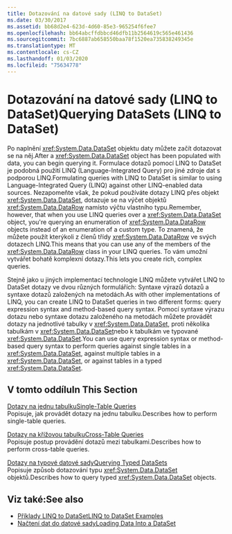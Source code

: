 ```yaml
---
title: Dotazování na datové sady (LINQ to DataSet)
ms.date: 03/30/2017
ms.assetid: bb68d2e4-623d-4d60-85e3-965254f6fee7
ms.openlocfilehash: bb64abcffdbbcd46dfb11b2564619c565e461436
ms.sourcegitcommit: 7bc6887ab658550baa78f1520ea735838249345e
ms.translationtype: MT
ms.contentlocale: cs-CZ
ms.lasthandoff: 01/03/2020
ms.locfileid: "75634778"
---
```

# <a name="querying-datasets-linq-to-dataset"></a><span data-ttu-id="cf431-102">Dotazování na datové sady (LINQ to DataSet)</span><span class="sxs-lookup"><span data-stu-id="cf431-102">Querying DataSets (LINQ to DataSet)</span></span>
<span data-ttu-id="cf431-103">Po naplnění <xref:System.Data.DataSet> objektu daty můžete začít dotazovat se na něj.</span><span class="sxs-lookup"><span data-stu-id="cf431-103">After a <xref:System.Data.DataSet> object has been populated with data, you can begin querying it.</span></span> <span data-ttu-id="cf431-104">Formulace dotazů pomocí LINQ to DataSet je podobná použití LINQ (Language-Integrated Query) pro jiné zdroje dat s podporou LINQ.</span><span class="sxs-lookup"><span data-stu-id="cf431-104">Formulating queries with LINQ to DataSet is similar to using Language-Integrated Query (LINQ) against other LINQ-enabled data sources.</span></span> <span data-ttu-id="cf431-105">Nezapomeňte však, že pokud používáte dotazy LINQ přes objekt <xref:System.Data.DataSet>, dotazuje se na výčet objektů <xref:System.Data.DataRow> namísto výčtu vlastního typu.</span><span class="sxs-lookup"><span data-stu-id="cf431-105">Remember, however, that when you use LINQ queries over a <xref:System.Data.DataSet> object, you're querying an enumeration of <xref:System.Data.DataRow> objects instead of an enumeration of a custom type.</span></span> <span data-ttu-id="cf431-106">To znamená, že můžete použít kterýkoli z členů třídy <xref:System.Data.DataRow> ve svých dotazech LINQ.</span><span class="sxs-lookup"><span data-stu-id="cf431-106">This means that you can use any of the members of the <xref:System.Data.DataRow> class in your LINQ queries.</span></span> <span data-ttu-id="cf431-107">To vám umožní vytvářet bohatě komplexní dotazy.</span><span class="sxs-lookup"><span data-stu-id="cf431-107">This lets you create rich, complex queries.</span></span>  
  
 <span data-ttu-id="cf431-108">Stejně jako u jiných implementací technologie LINQ můžete vytvářet LINQ to DataSet dotazy ve dvou různých formulářích: Syntaxe výrazů dotazů a syntaxe dotazů založených na metodách.</span><span class="sxs-lookup"><span data-stu-id="cf431-108">As with other implementations of LINQ, you can create LINQ to DataSet queries in two different forms: query expression syntax and method-based query syntax.</span></span> <span data-ttu-id="cf431-109">Pomocí syntaxe výrazu dotazu nebo syntaxe dotazu založeného na metodách můžete provádět dotazy na jednotlivé tabulky v <xref:System.Data.DataSet>, proti několika tabulkám v <xref:System.Data.DataSet>nebo k tabulkám ve typované <xref:System.Data.DataSet>.</span><span class="sxs-lookup"><span data-stu-id="cf431-109">You can use query expression syntax or method-based query syntax to perform queries against single tables in a <xref:System.Data.DataSet>, against multiple tables in a <xref:System.Data.DataSet>, or against tables in a typed <xref:System.Data.DataSet>.</span></span>  
  
## <a name="in-this-section"></a><span data-ttu-id="cf431-110">V tomto oddílu</span><span class="sxs-lookup"><span data-stu-id="cf431-110">In This Section</span></span>  
 [<span data-ttu-id="cf431-111">Dotazy na jednu tabulku</span><span class="sxs-lookup"><span data-stu-id="cf431-111">Single-Table Queries</span></span>](single-table-queries-linq-to-dataset.md)  
 <span data-ttu-id="cf431-112">Popisuje, jak provádět dotazy na jednu tabulku.</span><span class="sxs-lookup"><span data-stu-id="cf431-112">Describes how to perform single-table queries.</span></span>  
  
 [<span data-ttu-id="cf431-113">Dotazy na křížovou tabulku</span><span class="sxs-lookup"><span data-stu-id="cf431-113">Cross-Table Queries</span></span>](cross-table-queries-linq-to-dataset.md)  
 <span data-ttu-id="cf431-114">Popisuje postup provádění dotazů mezi tabulkami.</span><span class="sxs-lookup"><span data-stu-id="cf431-114">Describes how to perform cross-table queries.</span></span>  
  
 [<span data-ttu-id="cf431-115">Dotazy na typové datové sady</span><span class="sxs-lookup"><span data-stu-id="cf431-115">Querying Typed DataSets</span></span>](querying-typed-datasets.md)  
 <span data-ttu-id="cf431-116">Popisuje způsob dotazování typu <xref:System.Data.DataSet> objektů.</span><span class="sxs-lookup"><span data-stu-id="cf431-116">Describes how to query typed <xref:System.Data.DataSet> objects.</span></span>  
  
## <a name="see-also"></a><span data-ttu-id="cf431-117">Viz také:</span><span class="sxs-lookup"><span data-stu-id="cf431-117">See also</span></span>

- [<span data-ttu-id="cf431-118">Příklady LINQ to DataSet</span><span class="sxs-lookup"><span data-stu-id="cf431-118">LINQ to DataSet Examples</span></span>](linq-to-dataset-examples.md)
- [<span data-ttu-id="cf431-119">Načtení dat do datové sady</span><span class="sxs-lookup"><span data-stu-id="cf431-119">Loading Data Into a DataSet</span></span>](loading-data-into-a-dataset.md)
